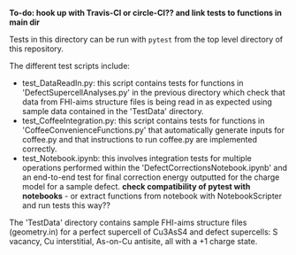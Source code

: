 **To-do: hook up with Travis-CI or circle-CI?? and link tests to functions in main dir**

Tests in this directory can be run with `pytest` from the top level directory of this repository.

The different test scripts include:
- test_DataReadIn.py: this script contains tests for functions in 'DefectSupercellAnalyses.py' in the previous directory which check that data from FHI-aims structure files is being read in as expected using sample data contained in the 'TestData' directory.
- test_CoffeeIntegration.py: this script contains tests for functions in 'CoffeeConvenienceFunctions.py' that automatically generate inputs for coffee.py and that instructions to run coffee.py are implemented correctly.
- test_Notebook.ipynb: this involves integration tests for multiple operations performed within the 'DefectCorrectionsNotebook.ipynb' and an end-to-end test for final correction energy outputted for the charge model for a sample defect. **check compatibility of pytest with notebooks** - or extract functions from notebook with NotebookScripter and run tests this way??


The 'TestData' directory contains sample FHI-aims structure files (geometry.in) for a perfect supercell of Cu3AsS4 and defect supercells: S vacancy, Cu interstitial, As-on-Cu antisite, all with a +1 charge state.